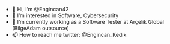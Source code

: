 - 👋 Hi, I’m @Engincan42
- 👀 I’m interested in Software, Cybersecurity
- 🌱 I’m currently working as a Software Tester at Arçelik Global (BilgeAdam outsource)
- 📫 How to reach me twitter: @Engincan_Kedik 
<!---
Engincan42/Engincan42 is a ✨ special ✨ repository because its `README.md` (this file) appears on your GitHub profile.
You can click the Preview link to take a look at your changes.
--->
